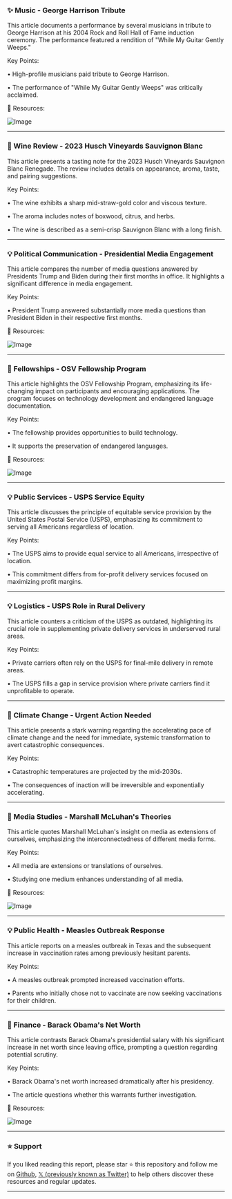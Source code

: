 ### ✨ Music - George Harrison Tribute

This article documents a performance by several musicians in tribute to George Harrison at his 2004 Rock and Roll Hall of Fame induction ceremony.  The performance featured a rendition of "While My Guitar Gently Weeps."


Key Points:

•  High-profile musicians paid tribute to George Harrison.

•  The performance of "While My Guitar Gently Weeps" was critically acclaimed.


🔗 Resources:

![Image](https://pbs.twimg.com/amplify_video_thumb/1894375258909532160/img/BtD3XT4BhV7nna-B.jpg)


---

### 🤖 Wine Review - 2023 Husch Vineyards Sauvignon Blanc

This article presents a tasting note for the 2023 Husch Vineyards Sauvignon Blanc Renegade.  The review includes details on appearance, aroma, taste, and pairing suggestions.


Key Points:

•  The wine exhibits a sharp mid-straw-gold color and viscous texture.

•  The aroma includes notes of boxwood, citrus, and herbs.

•  The wine is described as a semi-crisp Sauvignon Blanc with a long finish.


---

### 💡 Political Communication - Presidential Media Engagement

This article compares the number of media questions answered by Presidents Trump and Biden during their first months in office. It highlights a significant difference in media engagement.


Key Points:

•  President Trump answered substantially more media questions than President Biden in their respective first months.


🔗 Resources:

![Image](https://pbs.twimg.com/media/GkrRfhDWsAARyNE?format=png&name=small)


---

### 🚀 Fellowships - OSV Fellowship Program

This article highlights the OSV Fellowship Program, emphasizing its life-changing impact on participants and encouraging applications. The program focuses on technology development and endangered language documentation.



Key Points:

• The fellowship provides opportunities to build technology.

•  It supports the preservation of endangered languages.



🔗 Resources:

![Image](https://pbs.twimg.com/media/Gkp-2--XoAAQd4b?format=jpg&name=240x240)


---

### 💡 Public Services - USPS Service Equity

This article discusses the principle of equitable service provision by the United States Postal Service (USPS), emphasizing its commitment to serving all Americans regardless of location.


Key Points:

•  The USPS aims to provide equal service to all Americans, irrespective of location.

•  This commitment differs from for-profit delivery services focused on maximizing profit margins.


---

### 💡 Logistics - USPS Role in Rural Delivery

This article counters a criticism of the USPS as outdated, highlighting its crucial role in supplementing private delivery services in underserved rural areas.


Key Points:

•  Private carriers often rely on the USPS for final-mile delivery in remote areas.

• The USPS fills a gap in service provision where private carriers find it unprofitable to operate.


---

### 🤖 Climate Change - Urgent Action Needed

This article presents a stark warning regarding the accelerating pace of climate change and the need for immediate, systemic transformation to avert catastrophic consequences.


Key Points:

•  Catastrophic temperatures are projected by the mid-2030s.

•  The consequences of inaction will be irreversible and exponentially accelerating.


---

### 🤖 Media Studies - Marshall McLuhan's Theories

This article quotes Marshall McLuhan's insight on media as extensions of ourselves, emphasizing the interconnectedness of different media forms.


Key Points:

•  All media are extensions or translations of ourselves.

•  Studying one medium enhances understanding of all media.


🔗 Resources:

![Image](https://pbs.twimg.com/media/GkqV_IcXwAA1-mz?format=jpg&name=360x360)


---

### 💡 Public Health - Measles Outbreak Response

This article reports on a measles outbreak in Texas and the subsequent increase in vaccination rates among previously hesitant parents.


Key Points:

•  A measles outbreak prompted increased vaccination efforts.

•  Parents who initially chose not to vaccinate are now seeking vaccinations for their children.


---

### 🤖 Finance - Barack Obama's Net Worth

This article contrasts Barack Obama's presidential salary with his significant increase in net worth since leaving office, prompting a question regarding potential scrutiny.


Key Points:

•  Barack Obama's net worth increased dramatically after his presidency.

• The article questions whether this warrants further investigation.


🔗 Resources:

![Image](https://pbs.twimg.com/media/GklxADiXkAEw1P4?format=jpg&name=small)


---

### ⭐️ Support

If you liked reading this report, please star ⭐️ this repository and follow me on [Github](https://github.com/Drix10), [𝕏 (previously known as Twitter)](https://x.com/DRIX_10_) to help others discover these resources and regular updates.

---